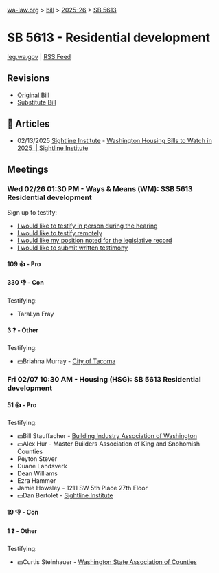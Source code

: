 [wa-law.org](/) > [bill](/bill/) > [2025-26](/bill/2025-26/) > [SB 5613](/bill/2025-26/sb/5613/)

# SB 5613 - Residential development
[leg.wa.gov](https://app.leg.wa.gov/billsummary?BillNumber=5613&Year=2025&Initiative=false) | [RSS Feed](./rss.xml)

## Revisions
* [Original Bill](1/)
* [Substitute Bill](S/)

## 📰 Articles
* 02/13/2025 [Sightline Institute](/org/sightline_institute/) - [Washington Housing Bills to Watch in 2025  | Sightline Institute](https://www.sightline.org/2025/02/13/washington-housing-bills-to-watch-in-2025/#:~:text=SB%205613)

## Meetings
### Wed 02/26 01:30 PM - Ways & Means (WM): SSB 5613 Residential development
Sign up to testify:
* [I would like to testify in person during the hearing](https://app.leg.wa.gov/csi/Testifier/Add?chamber=House&mId=32889&aId=164996&caId=26204&tId=1)
* [I would like to testify remotely](https://app.leg.wa.gov/csi/Testifier/Add?chamber=House&mId=32889&aId=164996&caId=26204&tId=2)
* [I would like my position noted for the legislative record](https://app.leg.wa.gov/csi/Testifier/Add?chamber=House&mId=32889&aId=164996&caId=26204&tId=3)
* [I would like to submit written testimony](https://app.leg.wa.gov/csi/Testifier/Add?chamber=House&mId=32889&aId=164996&caId=26204&tId=4)

#### 109 👍 - Pro

#### 330 👎 - Con
Testifying:
* TaraLyn Fray

#### 3 ❓ - Other
Testifying:
* 💵Briahna Murray - [City of Tacoma](/org/city_of_tacoma/)

### Fri 02/07 10:30 AM - Housing (HSG): SB 5613 Residential development
#### 51 👍 - Pro
Testifying:
* 💵Bill Stauffacher - [Building Industry Association of Washington](/org/building_industry_association_of_washington/)
* 💵Alex Hur - Master Builders Association of King and Snohomish Counties
* Peyton Stever
* Duane Landsverk
* Dean Williams
* Ezra Hammer
* Jamie Howsley - 1211 SW 5th Place 27th Floor
* 💵Dan Bertolet - [Sightline Institute](/org/sightline_institute/)

#### 19 👎 - Con

#### 1 ❓ - Other
Testifying:
* 💵Curtis Steinhauer - [Washington State Association of Counties](/org/washington_state_association_of_counties/)
